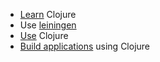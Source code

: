 
- <a href="./learn">Learn</a> Clojure
- Use <a href="./lein">leiningen</a>
- <a href="./use">Use</a> Clojure
- <a href="./build">Build applications</a> using Clojure
